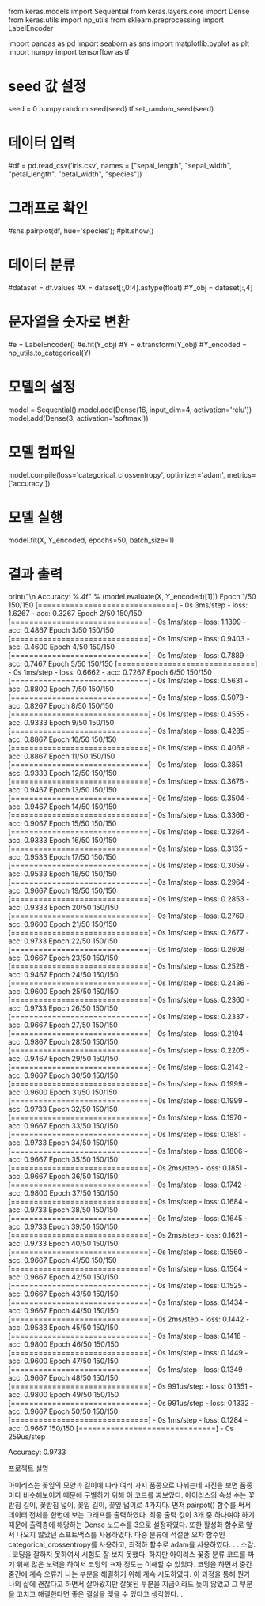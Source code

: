 from keras.models import Sequential
from keras.layers.core import Dense
from keras.utils import np_utils
from sklearn.preprocessing import LabelEncoder

import pandas as pd
import seaborn as sns
import matplotlib.pyplot as plt
import numpy
import tensorflow as tf

# seed 값 설정
seed = 0
numpy.random.seed(seed)
tf.set_random_seed(seed)
# 데이터 입력
#df = pd.read_csv('iris.csv', names = ["sepal_length", "sepal_width", "petal_length", "petal_width", "species"])

# 그래프로 확인
#sns.pairplot(df, hue='species');
#plt.show()

# 데이터 분류
#dataset = df.values
#X = dataset[:,0:4].astype(float)
#Y_obj = dataset[:,4]

# 문자열을 숫자로 변환
#e = LabelEncoder()
#e.fit(Y_obj)
#Y = e.transform(Y_obj)
#Y_encoded = np_utils.to_categorical(Y)
# 모델의 설정
model = Sequential()
model.add(Dense(16, input_dim=4, activation='relu'))
model.add(Dense(3, activation='softmax'))

# 모델 컴파일 
model.compile(loss='categorical_crossentropy', 
              optimizer='adam',
              metrics=['accuracy'])

# 모델 실행
model.fit(X, Y_encoded, epochs=50, batch_size=1)

# 결과 출력 
print("\n Accuracy: %.4f" % (model.evaluate(X, Y_encoded)[1]))
Epoch 1/50
150/150 [==============================] - 0s 3ms/step - loss: 1.6267 - acc: 0.3267
Epoch 2/50
150/150 [==============================] - 0s 1ms/step - loss: 1.1399 - acc: 0.4867
Epoch 3/50
150/150 [==============================] - 0s 1ms/step - loss: 0.9403 - acc: 0.4600
Epoch 4/50
150/150 [==============================] - 0s 1ms/step - loss: 0.7889 - acc: 0.7467
Epoch 5/50
150/150 [==============================] - 0s 1ms/step - loss: 0.6662 - acc: 0.7267
Epoch 6/50
150/150 [==============================] - 0s 1ms/step - loss: 0.5631 - acc: 0.8800
Epoch 7/50
150/150 [==============================] - 0s 1ms/step - loss: 0.5078 - acc: 0.8267
Epoch 8/50
150/150 [==============================] - 0s 1ms/step - loss: 0.4555 - acc: 0.9333
Epoch 9/50
150/150 [==============================] - 0s 1ms/step - loss: 0.4285 - acc: 0.8867
Epoch 10/50
150/150 [==============================] - 0s 1ms/step - loss: 0.4068 - acc: 0.8867
Epoch 11/50
150/150 [==============================] - 0s 1ms/step - loss: 0.3851 - acc: 0.9333
Epoch 12/50
150/150 [==============================] - 0s 1ms/step - loss: 0.3676 - acc: 0.9467
Epoch 13/50
150/150 [==============================] - 0s 1ms/step - loss: 0.3504 - acc: 0.9467
Epoch 14/50
150/150 [==============================] - 0s 1ms/step - loss: 0.3366 - acc: 0.9067
Epoch 15/50
150/150 [==============================] - 0s 1ms/step - loss: 0.3264 - acc: 0.9333
Epoch 16/50
150/150 [==============================] - 0s 1ms/step - loss: 0.3135 - acc: 0.9533
Epoch 17/50
150/150 [==============================] - 0s 1ms/step - loss: 0.3059 - acc: 0.9533
Epoch 18/50
150/150 [==============================] - 0s 1ms/step - loss: 0.2964 - acc: 0.9667
Epoch 19/50
150/150 [==============================] - 0s 1ms/step - loss: 0.2853 - acc: 0.9333
Epoch 20/50
150/150 [==============================] - 0s 1ms/step - loss: 0.2760 - acc: 0.9600
Epoch 21/50
150/150 [==============================] - 0s 1ms/step - loss: 0.2677 - acc: 0.9733
Epoch 22/50
150/150 [==============================] - 0s 1ms/step - loss: 0.2608 - acc: 0.9667
Epoch 23/50
150/150 [==============================] - 0s 1ms/step - loss: 0.2528 - acc: 0.9467
Epoch 24/50
150/150 [==============================] - 0s 1ms/step - loss: 0.2436 - acc: 0.9600
Epoch 25/50
150/150 [==============================] - 0s 1ms/step - loss: 0.2360 - acc: 0.9733
Epoch 26/50
150/150 [==============================] - 0s 1ms/step - loss: 0.2337 - acc: 0.9667
Epoch 27/50
150/150 [==============================] - 0s 1ms/step - loss: 0.2194 - acc: 0.9867
Epoch 28/50
150/150 [==============================] - 0s 1ms/step - loss: 0.2205 - acc: 0.9467
Epoch 29/50
150/150 [==============================] - 0s 1ms/step - loss: 0.2142 - acc: 0.9667
Epoch 30/50
150/150 [==============================] - 0s 1ms/step - loss: 0.1999 - acc: 0.9600
Epoch 31/50
150/150 [==============================] - 0s 1ms/step - loss: 0.1999 - acc: 0.9733
Epoch 32/50
150/150 [==============================] - 0s 1ms/step - loss: 0.1970 - acc: 0.9667
Epoch 33/50
150/150 [==============================] - 0s 1ms/step - loss: 0.1881 - acc: 0.9733
Epoch 34/50
150/150 [==============================] - 0s 1ms/step - loss: 0.1806 - acc: 0.9667
Epoch 35/50
150/150 [==============================] - 0s 2ms/step - loss: 0.1851 - acc: 0.9667
Epoch 36/50
150/150 [==============================] - 0s 1ms/step - loss: 0.1742 - acc: 0.9800
Epoch 37/50
150/150 [==============================] - 0s 1ms/step - loss: 0.1684 - acc: 0.9733
Epoch 38/50
150/150 [==============================] - 0s 1ms/step - loss: 0.1645 - acc: 0.9733
Epoch 39/50
150/150 [==============================] - 0s 2ms/step - loss: 0.1621 - acc: 0.9733
Epoch 40/50
150/150 [==============================] - 0s 1ms/step - loss: 0.1560 - acc: 0.9667
Epoch 41/50
150/150 [==============================] - 0s 1ms/step - loss: 0.1564 - acc: 0.9667
Epoch 42/50
150/150 [==============================] - 0s 1ms/step - loss: 0.1525 - acc: 0.9667
Epoch 43/50
150/150 [==============================] - 0s 1ms/step - loss: 0.1434 - acc: 0.9667
Epoch 44/50
150/150 [==============================] - 0s 2ms/step - loss: 0.1442 - acc: 0.9533
Epoch 45/50
150/150 [==============================] - 0s 1ms/step - loss: 0.1418 - acc: 0.9800
Epoch 46/50
150/150 [==============================] - 0s 1ms/step - loss: 0.1449 - acc: 0.9600
Epoch 47/50
150/150 [==============================] - 0s 1ms/step - loss: 0.1349 - acc: 0.9667
Epoch 48/50
150/150 [==============================] - 0s 991us/step - loss: 0.1351 - acc: 0.9800
Epoch 49/50
150/150 [==============================] - 0s 991us/step - loss: 0.1332 - acc: 0.9667
Epoch 50/50
150/150 [==============================] - 0s 1ms/step - loss: 0.1284 - acc: 0.9667
150/150 [==============================] - 0s 259us/step

 Accuracy: 0.9733
 
 
 프로젝트 설명

아이리스는 꽃잎의 모양과 길이에 따라 여러 가지 품종으로 나뉘는데 사진을 보면 품종마다 비슷해보이기 때문에 구별하기 위해 이 코드를 짜보았다.
아이리스의 속성 수는 꽃받침 길이, 꽃받침 넓이, 꽃입 길이, 꽃잎 넓이로 4가지다.
먼저 pairpot() 함수를 써서 데이터 전체를 한번에 보는 그래프를 출력하였다.
최종 출력 값이 3개 중 하나여야 하기 때문에 출력층에 해당하는 Dense 노드수를 3으로 설정하였다. 또한 활성화 함수로 앞서 나오지 않았던 소프트맥스를 사용하였다.
다중 분류에 적절한 오차 함수인 categorical_crossentropy를 사용하고, 최적하 함수로 adam을 사용하였다.
.
.
소감.
.
코딩을 잘하지 못하여서 시험도 잘 보지 못했다. 하지만 아이리스 꽃종 분류 코드를 짜기 위해 많은 노력을 하여서 코딩의 ㅋ자 정도는 이해할 수 있었다. 코딩을 하면서 중간중간에 계속 오류가 나는 부분을 해결하기 위해 계속 시도하였다. 이 과정을 통해 뭔가 나의 삶에 괜찮다고 하면서 살아왔지만 잘못된 부분을 지금이라도 늦이 않았고 그 부분을 고치고 해결한다면 좋은 결실을 맺을 수 있다고 생각했다.
.
